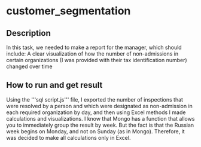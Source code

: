 # customer_segmentation
## Description
In this task, we needed to make a report for the manager, which should include:
A clear visualization of how the number of non-admissions in certain organizations (I was provided with their tax identification number) changed over time
## How to run and get result
Using the '''sql script.js''' file, I exported the number of inspections that were resolved by a person and which were designated as non-admission in each required organization by day, and then using Excel methods I made calculations and visualizations. I know that Mongo has a function that allows you to immediately group the result by week. But the fact is that the Russian week begins on Monday, and not on Sunday (as in Mongo). Therefore, it was decided to make all calculations only in Excel.
